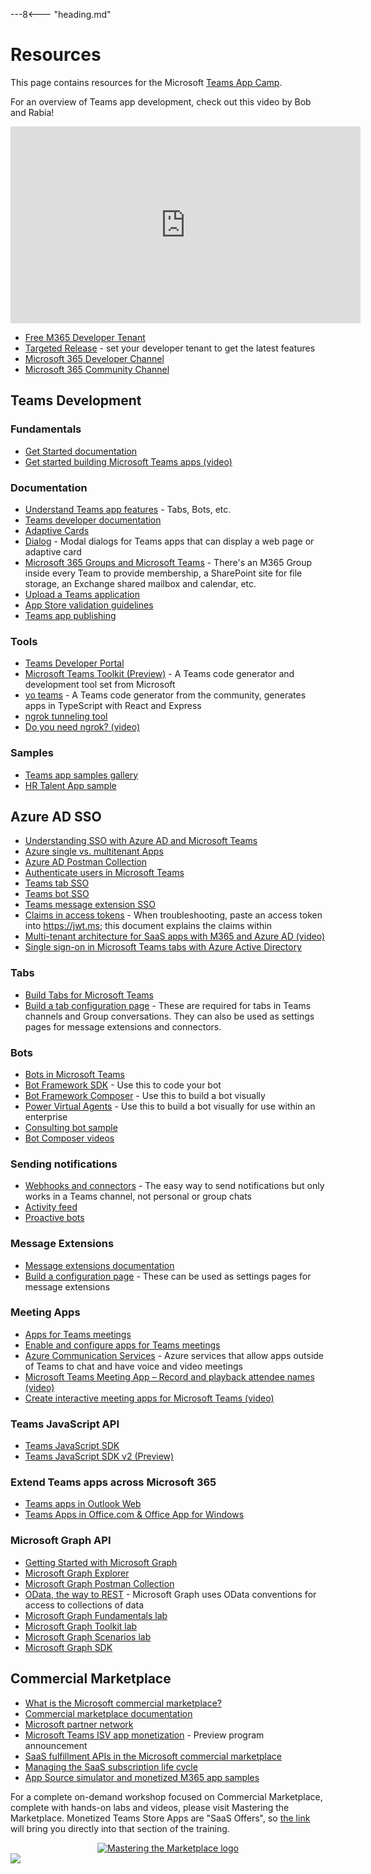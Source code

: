 ---8<--- "heading.md"

# Resources

This page contains resources for the Microsoft [Teams App Camp](../README.md).

For an overview of Teams app development, check out this video by Bob and Rabia!

<iframe src="https://www.youtube.com/embed/EQuB8l4sccg" 
    width="560" 
    height="315"
    frameborder="0" 
    allowfullscreen>
</iframe>

* [Free M365 Developer Tenant](https://developer.microsoft.com/en-us/microsoft-365/dev-program)
* [Targeted Release](https://docs.microsoft.com/en-us/microsoft-365/admin/manage/release-options-in-office-365?WT.mc_id=m365-58890-cxa) - set your developer tenant to get the latest features
* [Microsoft 365 Developer Channel](https://www.youtube.com/c/Microsoft365Developer)
* [Microsoft 365 Community Channel](https://www.youtube.com/c/Microsoft365PnPCommunity)
## Teams Development

### Fundamentals
* [Get Started documentation](https://docs.microsoft.com/en-us/microsoftteams/platform/get-started/get-started-overview?WT.mc_id=m365-58890-cxa)
* [Get started building Microsoft Teams apps (video)](https://www.youtube.com/watch?v=EQuB8l4sccg)

### Documentation

* [Understand Teams app features](https://docs.microsoft.com/en-us/microsoftteams/platform/concepts/capabilities-overview?WT.mc_id=m365-58890-cxa) - Tabs, Bots, etc.
* [Teams developer documentation](https://docs.microsoft.com/en-us/microsoftteams/platform?WT.mc_id=m365-58890-cxa)
* [Adaptive Cards](https://adaptivecards.io)
* [Dialog](https://docs.microsoft.com/en-us/microsoftteams/platform/task-modules-and-cards/what-are-task-modules?WT.mc_id=m365-58890-cxa) - Modal dialogs for Teams apps that can display a web page or adaptive card
* [Microsoft 365 Groups and Microsoft Teams](https://docs.microsoft.com/en-us/microsoftteams/office-365-groups?WT.mc_id=m365-58890-cxa) - There's an M365 Group inside every Team to provide membership, a SharePoint site for file storage, an Exchange shared mailbox and calendar, etc.
* [Upload a Teams application](https://docs.microsoft.com/en-us/microsoftteams/upload-custom-apps?WT.mc_id=m365-58890-cxa)
* [App Store validation guidelines](https://docs.microsoft.com/en-us/microsoftteams/platform/concepts/deploy-and-publish/appsource/prepare/teams-store-validation-guidelines?WT.mc_id=m365-58890-cxa)
* [Teams app publishing](https://docs.microsoft.com/en-us/microsoftteams/platform/concepts/deploy-and-publish/appsource/publish?WT.mc_id=m365-58890-cxa)

### Tools

* [Teams Developer Portal](https://dev.teams.microsoft.com)
* [Microsoft Teams Toolkit (Preview)](https://docs.microsoft.com/en-us/microsoftteams/platform/toolkit/visual-studio-code-overview?WT.mc_id=m365-58890-cxa) - A Teams code generator and development tool set from Microsoft
* [yo teams](https://github.com/pnp/generator-teams) - A Teams code generator from the community, generates apps in TypeScript with React and Express
* [ngrok tunneling tool](https://www.ngrok.com/)
* [Do you need ngrok? (video)](https://www.youtube.com/watch?v=A5U-3o-mHD0)

### Samples

* [Teams app samples gallery](https://pnp.github.io/teams-dev-samples/)
* [HR Talent App sample](https://github.com/OfficeDev/msteams-sample-contoso-hr-talent-app)

## Azure AD SSO


* [Understanding SSO with Azure AD and Microsoft Teams](https://www.youtube.com/watch?v=SaBbfVgqZHc&t=325s)
* [Azure single vs. multitenant Apps](https://docs.microsoft.com/en-us/azure/active-directory/develop/single-and-multi-tenant-apps?WT.mc_id=m365-58890-cxa)
* [Azure AD Postman Collection](https://app.getpostman.com/run-collection/f77994d794bab767596d)
* [Authenticate users in Microsoft Teams](https://docs.microsoft.com/en-us/microsoftteams/platform/concepts/authentication/authentication?WT.mc_id=m365-58890-cxa)
* [Teams tab SSO](https://docs.microsoft.com/en-us/microsoftteams/platform/tabs/how-to/authentication/auth-aad-sso?WT.mc_id=m365-58890-cxa)
* [Teams bot SSO](https://docs.microsoft.com/en-us/microsoftteams/platform/bots/how-to/authentication/auth-aad-sso-bots?WT.mc_id=m365-58890-cxa)
* [Teams message extension SSO](https://docs.microsoft.com/en-us/microsoftteams/platform/messaging-extensions/how-to/enable-sso-auth-me?WT.mc_id=m365-58890-cxa)
* [Claims in access tokens](https://docs.microsoft.com/en-us/azure/active-directory/develop/access-tokens?WT.mc_id=m365-58890-cxa#claims-in-access-tokens) - When troubleshooting, paste an access token into https://jwt.ms; this document explains the claims within
* [Multi-tenant architecture for SaaS apps with M365 and Azure AD (video)](https://www.youtube.com/watch?v=RjGVOFm39j0)
* [Single sign-on in Microsoft Teams tabs with Azure Active Directory](https://www.youtube.com/watch?v=kruUnaZgQaY)


### Tabs

* [Build Tabs for Microsoft Teams](https://docs.microsoft.com/en-us/microsoftteams/platform/tabs/what-are-tabs?WT.mc_id=m365-58890-cxa)
* [Build a tab configuration page](https://docs.microsoft.com/en-us/microsoftteams/platform/tabs/how-to/create-tab-pages/configuration-page?WT.mc_id=m365-58890-cxa) - These are required for tabs in Teams channels and Group conversations. They can also be used as settings pages for message extensions and connectors.

### Bots

* [Bots in Microsoft Teams](https://docs.microsoft.com/en-us/microsoftteams/platform/bots/what-are-bots?WT.mc_id=m365-58890-cxa)
* [Bot Framework SDK](https://docs.microsoft.com/en-us/azure/bot-service/index-bf-sdk?WT.mc_id=m365-58890-cxa) - Use this to code your bot
* [Bot Framework Composer](https://docs.microsoft.com/en-us/composer/introduction?WT.mc_id=m365-58890-cxa) - Use this to build a bot visually
* [Power Virtual Agents](https://powervirtualagents.microsoft.com/) - Use this to build a bot visually for use within an enterprise
* [Consulting bot sample](https://github.com/pnp/teams-dev-samples/tree/main/samples/app-consulting-bot)
* [Bot Composer videos](https://aka.ms/teams-bot-composer-videos)

### Sending notifications

* [Webhooks and connectors](https://docs.microsoft.com/en-us/microsoftteams/platform/webhooks-and-connectors/what-are-webhooks-and-connectors?WT.mc_id=m365-58890-cxa) - The easy way to send notifications but only works in a Teams channel, not personal or group chats
* [Activity feed](https://docs.microsoft.com/en-us/graph/teams-send-activityfeednotifications?WT.mc_id=m365-58890-cxa)
* [Proactive bots](https://docs.microsoft.com/en-us/microsoftteams/platform/bots/how-to/conversations/send-proactive-messages?WT.mc_id=m365-58890-cxa)

### Message Extensions

* [Message extensions documentation](https://docs.microsoft.com/en-us/microsoftteams/platform/messaging-extensions/what-are-messaging-extensions?WT.mc_id=m365-58890-cxa)
* [Build a configuration page](https://docs.microsoft.com/en-us/microsoftteams/platform/tabs/how-to/create-tab-pages/configuration-page?WT.mc_id=m365-58890-cxa) - These can be used as settings pages for message extensions

### Meeting Apps

* [Apps for Teams meetings](https://docs.microsoft.com/en-us/microsoftteams/platform/apps-in-teams-meetings/teams-apps-in-meetings?WT.mc_id=m365-58890-cxa)
* [Enable and configure apps for Teams meetings](https://docs.microsoft.com/en-us/microsoftteams/platform/apps-in-teams-meetings/enable-and-configure-your-app-for-teams-meetings?WT.mc_id=m365-58890-cxa)
* [Azure Communication Services](https://azure.microsoft.com/en-us/services/communication-services?WT.mc_id=m365-58890-cxa) - Azure services that allow apps outside of Teams to chat and have voice and video meetings
* [Microsoft Teams Meeting App – Record and playback attendee names (video)](https://www.youtube.com/watch?v=djmgcGFLnas)
* [Create interactive meeting apps for Microsoft Teams (video)](https://www.youtube.com/watch?v=jDfGpTSZ9zA)

### Teams JavaScript API

* [Teams JavaScript SDK](https://docs.microsoft.com/en-us/javascript/api/overview/msteams-client?WT.mc_id=m365-58890-cxa)
* [Teams JavaScript SDK v2 (Preview)](https://docs.microsoft.com/en-us/microsoftteams/platform/m365-apps/using-teams-client-sdk-preview?WT.mc_id=m365-58890-cxa)

### Extend Teams apps across Microsoft 365

* [Teams apps in Outlook Web](https://devblogs.microsoft.com/microsoft365dev/teams-js-sdk-v2-public-preview-update-teams-apps-in-outlook-web/)
* [Teams Apps in Office.com & Office App for Windows](https://devblogs.microsoft.com/microsoft365dev/teams-js-sdk-v2-public-preview-update-teams-apps-in-office-com-office-app-for-windows/)

### Microsoft Graph API

* [Getting Started with Microsoft Graph](https://developer.microsoft.com/en-us/graph/get-started?WT.mc_id=m365-58890-cxa)
* [Microsoft Graph Explorer](https://developer.microsoft.com/en-us/graph/graph-explorer)
* [Microsoft Graph Postman Collection](https://docs.microsoft.com/en-us/graph/use-postman?WT.mc_id=m365-58890-cxa)
* [OData, the way to REST](https://www.odata.org/) - Microsoft Graph uses OData conventions for access to collections of data
* [Microsoft Graph Fundamentals lab](https://docs.microsoft.com/en-us/learn/paths/m365-msgraph-fundamentals?WT.mc_id=m365-58890-cxa)
* [Microsoft Graph Toolkit lab](https://docs.microsoft.com/en-us/learn/modules/msgraph-toolkit-intro?WT.mc_id=m365-58890-cxa)
* [Microsoft Graph Scenarios lab](https://docs.microsoft.com/en-us/learn/paths/m365-msgraph-scenarios?WT.mc_id=m365-58890-cxa)
* [Microsoft Graph SDK](https://docs.microsoft.com/en-us/graph/sdks/sdks-overview?WT.mc_id=m365-58890-cxa)

## Commercial Marketplace

* [What is the Microsoft commercial marketplace?](https://docs.microsoft.com/en-us/azure/marketplace/overview?WT.mc_id=m365-58890-cxa)
* [Commercial marketplace documentation](https://docs.microsoft.com/en-us/azure/marketplace?WT.mc_id=m365-58890-cxa)
* [Microsoft partner network](https://partner.microsoft.com/en-us/solutions/the-commercial-marketplace)
* [Microsoft Teams ISV app monetization](https://devblogs.microsoft.com/microsoft365dev/microsoft-teams-isv-app-monetization-capabilities-now-available-in-developer-preview/) - Preview program announcement
* [SaaS fulfillment APIs in the Microsoft commercial marketplace](https://docs.microsoft.com/en-us/azure/marketplace/partner-center-portal/pc-saas-fulfillment-apis?WT.mc_id=m365-58890-cxa)
* [Managing the SaaS subscription life cycle](https://docs.microsoft.com/en-us/azure/marketplace/partner-center-portal/pc-saas-fulfillment-life-cycle?WT.mc_id=m365-58890-cxa)
* [App Source simulator and monetized M365 app samples](https://aka.ms/TeamsMonetization/codesamples)

For a complete on-demand workshop focused on Commercial Marketplace, complete with hands-on labs and videos, please visit Mastering the Marketplace. Monetized Teams Store Apps are "SaaS Offers", so <a href="http://aka.ms/mastering-the-marketplace/saas" target="_blank">the link</a> will bring you directly into that section of the training.
<div style="display:flex; width:100%; justify-content: center;">
<a href="http://aka.ms/mastering-the-marketplace/saas" target="_blank">
<img src="/app-camp/assets/MasteringTheMarketplaceLogo.png" alt="Mastering the Marketplace logo"></img></a></div>


<img src="https://pnptelemetry.azurewebsites.net/app-camp/resources" />



